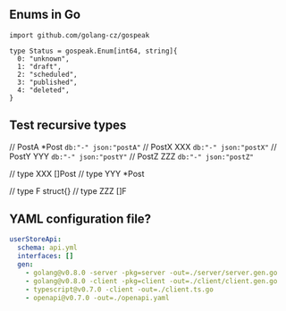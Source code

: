 ## Enums in Go
```
import github.com/golang-cz/gospeak

type Status = gospeak.Enum[int64, string]{
  0: "unknown",
  1: "draft",
  2: "scheduled",
  3: "published",
  4: "deleted",
}
```

## Test recursive types

// PostA *Post `db:"-" json:"postA"`
// PostX XXX   `db:"-" json:"postX"`
// PostY YYY   `db:"-" json:"postY"`
// PostZ ZZZ   `db:"-" json:"postZ"`

// type XXX []Post
// type YYY *Post

// type F struct{}
// type ZZZ []F


## YAML configuration file?

```yaml
userStoreApi:
  schema: api.yml
  interfaces: []
  gen:
    - golang@v0.8.0 -server -pkg=server -out=./server/server.gen.go
    - golang@v0.8.0 -client -pkg=client -out=./client/client.gen.go
    - typescript@v0.7.0 -client -out=./client.ts.go
    - openapi@v0.7.0 -out=./openapi.yaml
```
